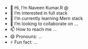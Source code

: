 - 👋 Hi, I’m Naveen Kumar.R @
- 👀 I’m interested in full stack
- 🌱 I’m currently learning  Mern stack
- 💞️ I’m looking to collaborate on ...
- 📫 How to reach me ...
- 😄 Pronouns: ...
- ⚡ Fun fact: ...

<!---
Harishnaveen/Harishnaveen is a ✨ special ✨ repository because its `README.md` (this file) appears on your GitHub profile.
You can click the Preview link to take a look at your changes.
--->
